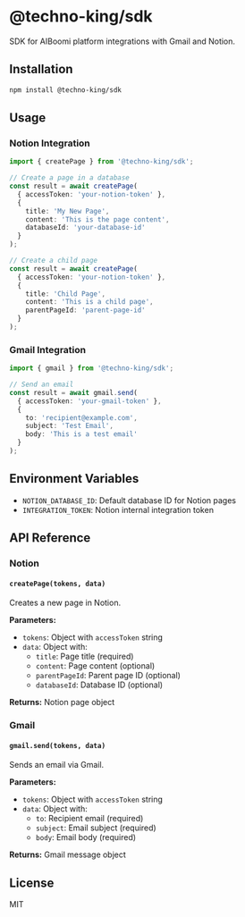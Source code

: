 # @techno-king/sdk

SDK for AIBoomi platform integrations with Gmail and Notion.

## Installation

```bash
npm install @techno-king/sdk
```

## Usage

### Notion Integration

```typescript
import { createPage } from '@techno-king/sdk';

// Create a page in a database
const result = await createPage(
  { accessToken: 'your-notion-token' },
  {
    title: 'My New Page',
    content: 'This is the page content',
    databaseId: 'your-database-id'
  }
);

// Create a child page
const result = await createPage(
  { accessToken: 'your-notion-token' },
  {
    title: 'Child Page',
    content: 'This is a child page',
    parentPageId: 'parent-page-id'
  }
);
```

### Gmail Integration

```typescript
import { gmail } from '@techno-king/sdk';

// Send an email
const result = await gmail.send(
  { accessToken: 'your-gmail-token' },
  {
    to: 'recipient@example.com',
    subject: 'Test Email',
    body: 'This is a test email'
  }
);
```

## Environment Variables

- `NOTION_DATABASE_ID`: Default database ID for Notion pages
- `INTEGRATION_TOKEN`: Notion internal integration token

## API Reference

### Notion

#### `createPage(tokens, data)`

Creates a new page in Notion.

**Parameters:**
- `tokens`: Object with `accessToken` string
- `data`: Object with:
  - `title`: Page title (required)
  - `content`: Page content (optional)
  - `parentPageId`: Parent page ID (optional)
  - `databaseId`: Database ID (optional)

**Returns:** Notion page object

### Gmail

#### `gmail.send(tokens, data)`

Sends an email via Gmail.

**Parameters:**
- `tokens`: Object with `accessToken` string
- `data`: Object with:
  - `to`: Recipient email (required)
  - `subject`: Email subject (required)
  - `body`: Email body (required)

**Returns:** Gmail message object

## License

MIT
